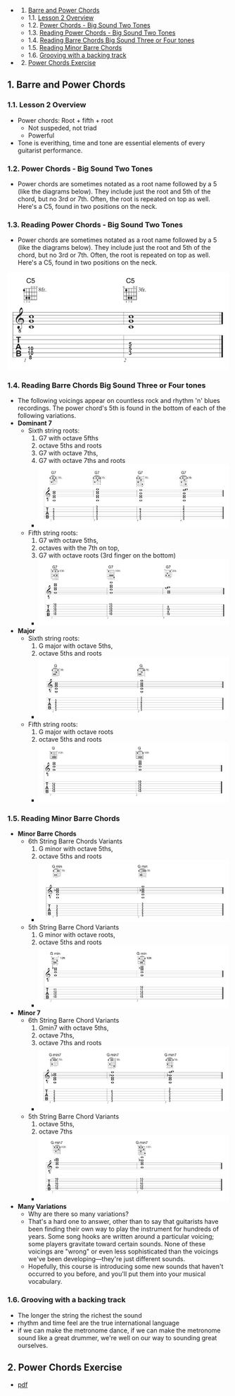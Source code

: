 <!-- vscode-markdown-toc -->
* 1. [Barre and Power Chords](#BarreandPowerChords)
	* 1.1. [Lesson 2 Overview](#Lesson2Overview)
	* 1.2. [Power Chords - Big Sound Two Tones](#PowerChords-BigSoundTwoTones)
	* 1.3. [Reading Power Chords - Big Sound Two Tones](#ReadingPowerChords-BigSoundTwoTones)
	* 1.4. [Reading Barre Chords Big Sound Three or Four tones](#ReadingBarreChordsBigSoundThreeorFourtones)
	* 1.5. [Reading Minor Barre Chords](#ReadingMinorBarreChords)
	* 1.6. [Grooving with a backing track](#Groovingwithabackingtrack)
* 2. [Power Chords Exercise](#PowerChordsExercise)

<!-- vscode-markdown-toc-config
	numbering=true
	autoSave=true
	/vscode-markdown-toc-config -->
<!-- /vscode-markdown-toc -->

##  1. <a name='BarreandPowerChords'></a>Barre and Power Chords

###  1.1. <a name='Lesson2Overview'></a>Lesson 2 Overview
- Power chords: Root + fifth + root
  - Not suspeded, not triad
  - Powerful 
- Tone is everithing, time and tone are essential elements of every guitarist performance. 


###  1.2. <a name='PowerChords-BigSoundTwoTones'></a>Power Chords - Big Sound Two Tones
- Power chords are sometimes notated as a root name followed by a 5 (like the diagrams below). They include just the root and 5th of the chord, but no 3rd or 7th. Often, the root is repeated on top as well. Here's a C5, found in two positions on the neck.

###  1.3. <a name='ReadingPowerChords-BigSoundTwoTones'></a>Reading Power Chords - Big Sound Two Tones
- Power chords are sometimes notated as a root name followed by a 5 (like the diagrams below). They include just the root and 5th of the chord, but no 3rd or 7th. Often, the root is repeated on top as well. Here's a C5, found in two positions on the neck.

![](/Music/HowToPlayGuitarSpec/03-GuitarChordVoicings/uploads/W2/001.png)

###  1.4. <a name='ReadingBarreChordsBigSoundThreeorFourtones'></a>Reading Barre Chords Big Sound Three or Four tones
- The following voicings appear on countless rock and rhythm 'n' blues recordings. The power chord's 5th is found in the bottom of each of the following variations.
- **Dominant 7**
  - Sixth string roots: 
    1. G7 with octave 5fths
    2. octave 5ths and roots
    3. G7 with octave 7ths, 
    4. G7 with octave 7ths and roots
	- ![](/Music/HowToPlayGuitarSpec/03-GuitarChordVoicings/uploads/W2/002.png)
  - Fifth string roots:
    1. G7 with octave 5ths, 
    2. octaves with the 7th on top, 
    3. G7 with octave roots (3rd finger on the bottom)
    - ![](/Music/HowToPlayGuitarSpec/03-GuitarChordVoicings/uploads/W2/003.png) 
- **Major**
  - Sixth string roots: 
    1. G major with octave 5ths, 
    2. octave 5ths and roots
    - ![](/Music/HowToPlayGuitarSpec/03-GuitarChordVoicings/uploads/W2/004.png)  
  - Fifth string roots: 
    1. G major with octave roots
    2. octave 5ths and roots
    - ![](/Music/HowToPlayGuitarSpec/03-GuitarChordVoicings/uploads/W2/005.png)  

###  1.5. <a name='ReadingMinorBarreChords'></a>Reading Minor Barre Chords
- **Minor Barre Chords**
  - 6th String Barre Chords Variants
    1. G minor with octave 5ths, 
    2. octave 5ths and roots
	- ![](/Music/HowToPlayGuitarSpec/03-GuitarChordVoicings/uploads/W2/006.png)
  - 5th String Barre Chord Variants
    1. G minor with octave roots, 
    2. octave 5ths and roots
	- ![](/Music/HowToPlayGuitarSpec/03-GuitarChordVoicings/uploads/W2/007.png)
- **Minor 7**
  - 6th String Barre Chord Variants
    1. Gmin7 with octave 5ths, 
    2. octave 7ths, 
    3. octave 7ths and roots
	- ![](/Music/HowToPlayGuitarSpec/03-GuitarChordVoicings/uploads/W2/008.png)
  - 5th String Barre Chord Variants
    1. octave 5ths, 
    2. octave 7ths
    - ![](/Music/HowToPlayGuitarSpec/03-GuitarChordVoicings/uploads/W2/009.png)
- **Many Variations**
  - Why are there so many variations? 
  - That's a hard one to answer, other than to say that guitarists have been finding their own way to play the instrument for hundreds of years. Some song hooks are written around a particular voicing; some players gravitate toward certain sounds. None of these voicings are "wrong" or even less sophisticated than the voicings we've been developing—they're just different sounds. 
  - Hopefully, this course is introducing some new sounds that haven't occurred to you before, and you'll put them into your musical vocabulary.


###  1.6. <a name='Groovingwithabackingtrack'></a>Grooving with a backing track
- The longer the string the richest the sound
- rhythm and time feel are the true international language
- if we can make the metronome dance, if we can make the metronome sound like a great drummer, we're well on our way to sounding great ourselves.

##  2. <a name='PowerChordsExercise'></a>Power Chords Exercise
- [pdf](/Music/HowToPlayGuitarSpec/03-GuitarChordVoicings/uploads/W2/Project2.pdf)